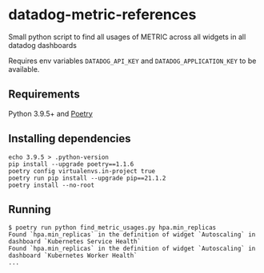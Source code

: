 # datadog-metric-references

Small python script to find all usages of METRIC across all widgets in all datadog dashboards

Requires env variables `DATADOG_API_KEY` and `DATADOG_APPLICATION_KEY` to be available.

## Requirements

Python 3.9.5+ and [Poetry](https://python-poetry.org/)

## Installing dependencies

```
echo 3.9.5 > .python-version
pip install --upgrade poetry==1.1.6
poetry config virtualenvs.in-project true
poetry run pip install --upgrade pip==21.1.2
poetry install --no-root
```

## Running

```
$ poetry run python find_metric_usages.py hpa.min_replicas
Found `hpa.min_replicas` in the definition of widget `Autoscaling` in dashboard `Kubernetes Service Health`
Found `hpa.min_replicas` in the definition of widget `Autoscaling` in dashboard `Kubernetes Worker Health`
...
```
